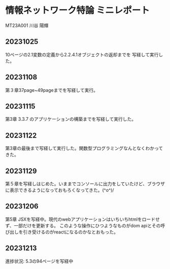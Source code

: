 # 情報ネットワーク特論 ミニレポート

MT23A001 川谷 陽輝

## 20231025
10ページの2.1変数の定義から2.2.4.1オブジェクトの返却までを
写経して実行した。

## 20231108
第３章37page~49pageまでを写経して実行。

## 20231115
第3章 3.3.7 のアプリケーションの構築までを写経して実行した。

## 20231122
第3章の最後まで写経して実行した。関数型プログラミングなんとなくわかってきた。

## 20231129
第５章を写経しはじめた。いままでコンソールに出力をしていたけど、ブラウザに表示できるようになっておもろくなってきた。\(^o^)/

## 20231206
第5章 JSXを写経中。現代のwebアプリケーションはいちいちhtmlをロードせず、一部だけを更新する。
このような操作にひつようなものがdom apiとその呼び出しを引き受けるのがreactになるのかなとおもった。

## 20231213
進捗状況:
5.3の94ページを写経中